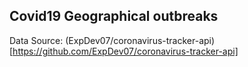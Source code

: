 ## Covid19 Geographical outbreaks

Data Source: (ExpDev07/coronavirus-tracker-api)[https://github.com/ExpDev07/coronavirus-tracker-api]